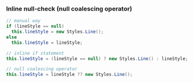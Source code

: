 ### Inline null-check (null coalescing operator)
```cs
// manual way
if (lineStyle == null)
  this.lineStyle = new Styles.Line();
else
  this.lineStyle = lineStyle;

// inline if statement
this.lineStyle = (lineStyle == null) ? new Styles.Line() : lineStyle;

// null coalescing operator
this.lineStyle = lineStyle ?? new Styles.Line();
```